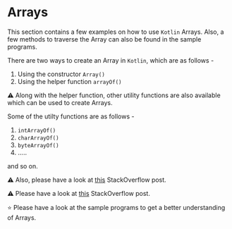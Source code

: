 # Arrays

This section contains a few examples on how to use ```Kotlin``` Arrays. Also, a few methods to traverse the Array can also be found in the sample programs. 

There are two ways to create an Array in ```Kotlin```, which are as follows - 

1.  Using the constructor ```Array()```
1.  Using the helper function ```arrayOf()```

:warning: Along with the helper function, other utility functions are also available which can be used to create Arrays. 

Some of the utilty functions are as follows - 

1.  ```intArrayOf()```
1.  ```charArrayOf()```
1.  ```byteArrayOf()```
1. .....

and so on. 

:warning: Also, please have a look at [this](https://stackoverflow.com/questions/44239869/whats-the-kotlin-equivalent-of-javas-string) StackOverflow post. 

:warning: Please have a look at [this](https://stackoverflow.com/questions/44239869/whats-the-kotlin-equivalent-of-javas-string) StackOverflow post.

:star: Please have a look at the sample programs to get a better understanding of Arrays.
